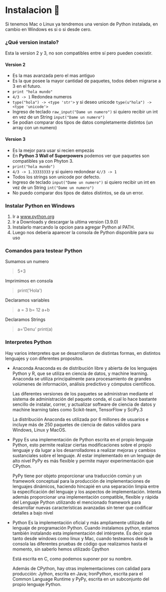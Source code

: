 # Instalacion 🎉️

Si tenemos Mac o Linux ya tendremos una version de Python instalada, en cambio en Windows es si o si desde cero.

### ¿Qué version instalo?

Esta la version 2 y 3, no son compatibles entre sí pero pueden coexistir.

#### Version 2

* Es la mas avanzada pero el mas antiguo
* Es la que posee la mayor cantidad de paquetes, todos deben migrarse a 3 en el futuro.
* `print "hola mundo"`
* `4/3 -> 1` Redondea numeros
* `type("hola") -> <type 'str'>` y si deseo unicode `type(u"hola") -> <type 'unicode'>`
* Ingreso de teclado `raw_input("Dame un numero")` si quiero recibir un int en vez de un String `input("Dame un numero")`
* Se podian comparar dos tipos de datos completamente distintos (un array con un numero)

#### Version 3

* Es la mejor para usar si recien empezás
* En **Python 3 Wall of Superpowers** podemos ver que paquetes son compatibles ya con Phyton 3.
* `print("hola mundo")`
* `4/3 -> 1.33333333` y si quiero redondear `4//3 -> 1`
* Todos los strings son unicode por defecto.
* Ingreso de teclado `input("Dame un numero")` si quiero recibir un int en vez de un String `int("Dame un numero")`
* No puedo comparar dos tipos de datos distintos, se da un error.

### Instalar Python en Windows

1. Ir a www.python.org
2. Ir a Downloads y descargar la ultima version (3.9.0)
3. Instalarlo marcando la opcion para agregar Python al PATH.
4. Luego nos deberia aparecer la consola de Python disponible para su uso

### Comandos para testear Python

Sumamos un numero

> 5+3

Imprimimos en consola

> print('Hola')

Declaramos variables

> a = 3
> b= 12
> a+b

Declaramos Strings

> a='Denu'
> print(a)

### Interpretes Python

Hay varios interpretes que se desarrollaron de distintas formas, en distintos lenguajes y con diferentes propositos.

* Anaconda
  Anaconda es de distribución libre y abierta de los lenguajes Python y R, que se utiliza en ciencia de datos, y machine learning. Anaconda se utiliza principalmente para procesamiento de grandes volúmenes de información, análisis predictivo y cómputos científicos.
  
  Las diferentes versiones de los paquetes se administran mediante el sistema de administración del paquete conda, el cual lo hace bastante sencillo de instalar, correr, y actualizar software de ciencia de datos y machine learning tales como Scikit-team, TensorFlow y SciPy.3
  
  La distribución Anaconda es utilizada por 6 millones de usuarios e incluye más de 250 paquetes de ciencia de datos válidos para Windows, Linux y MacOS.
* Pypy
  Es una implementación de Python escrita en el propio lenguaje Python, esto permite realizar ciertas modificaciones sobre el propio lenguaje y da lugar a los desarrolladores a realizar mejoras y cambios sustanciales sobre el lenguaje. Al estar implementado en un lenguaje de alto nivel PyPy es más flexible y permite mayor experimentación que CPython.
  
  PyPy tiene por objeto proporcionar una traducción común y un framework conceptual para la producción de implementaciones de lenguajes dinámicos, haciendo hincapié en una separación limpia entre la especificación del lenguaje y los aspectos de implementación. Intenta además proporcionar una implementación compatible, flexible y rápida del Lenguaje Python utilizando el mencionado framework para desarrollar nuevas características avanzadas sin tener que codificar detalles a bajo nivel
* Python
  Es la implementación oficial y más ampliamente utilizada del lenguaje de programación Python. Cuando instalamos python, estamos también instalando esta implementación del intérprete. Es decir que tanto desde windows como linux y Mac, cuando testeamos desde la consola las diferentes pruebas de código que realizamos hasta el momento, sin saberlo hemos utilizado Cpython
  
  Está escrita en C, como podemos suponer por su nombre.
  
  Además de CPython, hay otras implementaciones con calidad para producción: Jython, escrita en Java; IronPython, escrita para el Common Language Runtime y PyPy, escrita en un subconjunto del propio lenguaje Python.
  

